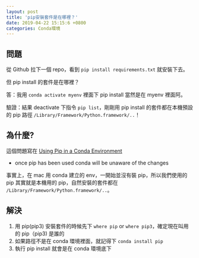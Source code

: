 ```yaml
---
layout: post
title: 'pip安裝套件是在哪裡？'
date: 2019-04-22 15:15:6 +0800
categories: Conda環境
---
```


## 問題

從 Github 拉下一個 repo，看到 `pip install requirements.txt` 就安裝下去。

但 pip install 的套件是在哪裡？

答：我用 `conda activate myenv` 裡面下 pip install 當然是在 myenv 裡面阿。

驗證：結果 deactivate 下指令 `pip list`，剛剛用 pip install 的套件都在本機預設的 pip 路徑 `/Library/Framework/Python.framework/..`！

## 為什麼?

這個問題寫在 [Using Pip in a Conda Environment](https://www.anaconda.com/using-pip-in-a-conda-environment/)

- once pip has been used conda will be unaware of the changes

事實上，在 mac 用 conda 建立的 env，一開始並沒有裝 pip，所以我們使用的 pip 其實就是本機用的 pip，自然安裝的套件都在 `/Library/Framework/Python.framework/..`。

## 解決

1. 用 pip(pip3) 安裝套件的時候先下 `where pip` or `where pip3`，確定現在叫用的 pip（pip3) 是誰的
2. 如果路徑不是在 conda 環境裡面，就記得下 `conda install pip`
3. 執行 pip install 就會是在 conda 環境底下
